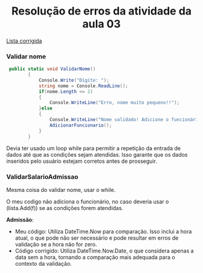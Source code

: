 <h1 align="center">Resolução de erros da atividade da aula 03</h1>

[Lista corrigida](https://github.com/lucasns06/DS_Aula03Colecoes_ExercicioCorrigido)
### Validar nome

```csharp
 public static void ValidarNome()
        {
            Console.Write("Digite: ");
            string nome = Console.ReadLine();
            if(nome.Length <= 2)
            {
                Console.WriteLine("Erro, nome muito pequeno!!");
            }else
            {
                Console.WriteLine("Nome validado! Adicione o funcionário: ");
                AdicionarFuncionario();
            }
        }
```

Devia ter usado um loop while para permitir a repetição da entrada de dados até que as condições sejam atendidas. Isso garante que os dados inseridos pelo usuário estejam corretos antes de prosseguir.

### ValidarSalarioAdmissao

Mesma coisa do validar nome, usar o while.

O meu codigo não adiciona o funcionário, no caso deveria usar o (lista.Add(f)) se as condições forem atendidas.

**Admissão**:
- Meu código: Utiliza DateTime.Now para comparação. Isso inclui a hora atual, o que pode não ser necessário e pode resultar em erros de validação se a hora não for zero.
- Código corrigido: Utiliza DateTime.Now.Date, o que considera apenas a data sem a hora, tornando a comparação mais adequada para o contexto da validação.
